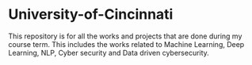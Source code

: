 # University-of-Cincinnati

This repository is for all the works and projects that are done during my course term.
This includes the works related to Machine Learning, Deep Learning, NLP, Cyber security and Data driven cybersecurity.
